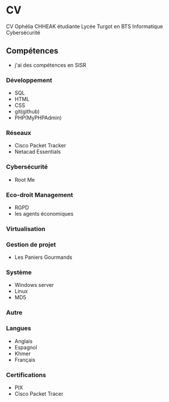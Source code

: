 # CV
CV Ophélia CHHEAK étudiante Lycée Turgot en BTS Informatique Cybersécurité
## Compétences
- j'ai des compétences en SISR
### Développement
- SQL
- HTML
- CSS
- git(github)
- PHP(MyPHPAdmin)
### Réseaux
- Cisco Packet Tracker
- Netacad Essentials
### Cybersécurité
- Root Me
### Eco-droit Management
- RGPD
- les agents économiques
### Virtualisation
### Gestion de projet 
- Les Paniers Gourmands
### Système
- Windows server
- Linux
- MD5
### Autre
### Langues
- Anglais 
- Espagnol
- Khmer
- Français
### Certifications
- PIX
- Cisco Packet Tracer

